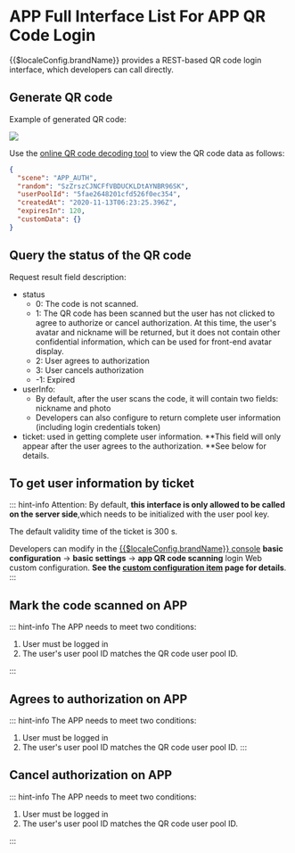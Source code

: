 # APP Full Interface List For APP QR Code Login

{{$localeConfig.brandName}} provides a REST-based QR code login interface, which developers can call directly.

## Generate QR code

<ApiMethodSpec method="post" host="https://core.authing.cn" path="/api/v2/qrcode/gene" description="The interface will return the QR code ID (random) and the QR code link.">
<template slot="headers">
<ApiMethodParam name="x-authing-userpool-id" type="string" required description="User pool ID" />
</template>
<template slot="bodyParams">
<ApiMethodParam name="customeData" type="string" description="The custom data field will be written into the original data of the QR code.  " />
<ApiMethodParam name="scene" type="string" required description="Scene value. A constant, fill in APP_AUTH." />
</template>
<template slot="response">
<ApiMethodResponse>
<template slot="description">

Field definition:

-- random: The only sign of the QR code, which will be used to query the status of the QR code and the user confirmation authorization interface.
- url: QR code image address.
- expiresIn: The valid time of the QR code.

</template>

```json
{
  "code": 200,
  "data": {
    "random": "SzZrszCJNCFfVBDUCKLDtAYNBR96SK",
    "expiresIn": 120,
    "url": "https://files.authing.co/user-contentsqrcode/5fae2648201cfd526f0ec354/SzZrszCJNCFfVBDUCKLDtAYNBR96SK.png"
  }
}
```

</ApiMethodResponse>
</template>
</ApiMethodSpec>

Example of generated QR code:

![](https://files.authing.co/user-contentsqrcode/5fae2648201cfd526f0ec354/SzZrszCJNCFfVBDUCKLDtAYNBR96SK.png)

Use the [online QR code decoding tool](https://cli.im/deqr) to view the QR code data as follows:

```json
{
  "scene": "APP_AUTH",
  "random": "SzZrszCJNCFfVBDUCKLDtAYNBR96SK",
  "userPoolId": "5fae2648201cfd526f0ec354",
  "createdAt": "2020-11-13T06:23:25.396Z",
  "expiresIn": 120,
  "customData": {}
}
```

## Query the status of the QR code

<ApiMethodSpec method="get" host="https://core.authing.cn" path="/api/v2/qrcode/check">
<template slot="queryParams">
<ApiMethodParam name="random" type="string" required description="QR code ID" />
</template>
<template slot="response">
<ApiMethodResponse>

```json
{
  "code": 200,
  "message": "Query the QR code status successfully！",
  "data": {
    "random": "SzZrszCJNCFfVBDUCKLDtAYNBR96SK",
    "userInfo": {},
    "status": 0,
    "ticket": null,
    "scannedUserId": null
  }
}
```

</ApiMethodResponse>
</template>
</ApiMethodSpec>

Request result field description:

- status
  - 0: The code is not scanned.
  - 1: The QR code has been scanned but the user has not clicked to agree to authorize or cancel authorization. At this time, the user's avatar and nickname will be returned, but it does not contain other confidential information, which can be used for front-end avatar display.
  - 2: User agrees to authorization
  - 3: User cancels authorization
  - -1: Expired
- userInfo:
  - By default, after the user scans the code, it will contain two fields: nickname and photo
  - Developers can also configure to return complete user information (including login credentials token)
- ticket: used in getting complete user information. **This field will only appear after the user agrees to the authorization. **See below for details.

## To get user information by ticket

<ApiMethodSpec method="post" host="https://core.authing.cn" path="/api/v2/qrcode/userinfo">
<template slot="bodyParams">
<ApiMethodParam name="ticket" type="string" required description="Query the ticket returned by the QR code status interface" />
</template>
<template slot="response">
<ApiMethodResponse>

```json
{
  "code": 200,
  "message": "换取用户信息成功",
  "data": {
    "id": "5e05bbf2d51b3761d5c71070",
    "email": "983132@qq.com",
    "emailVerified": false,
    "oauth": "",
    "username": "983132@qq.com",
    "nickname": "",
    "company": "",
    "photo": "https://usercontents.authing.co/authing-avatar.png",
    "token": "eyJhbGciOiJIUzI1NiIsInR5cCI6IkpXVCJ9.eyJkYXRhIjp7ImVtYWlsIjoiOTgzMTMyQHFxLmNvbSIsImlxxxxxxxxx",
    "phone": "",
    "tokenExpiredAt": "2020-01-11T08:08:18.000Z",
    "loginsCount": 1,
    "lastIp": "::1",
    "signedUp": "2019-12-27T08:08:18.115Z",
    "blocked": false,
    "isDeleted": false
  }
}
```

</ApiMethodResponse>
</template>
</ApiMethodSpec>

::: hint-info
Attention: By default, **this interface is only allowed to be called on the server side**,which needs to be initialized with the user pool key.

The default validity time of the ticket is 300 s.

Developers can modify in the [{{$localeConfig.brandName}} console](https://console.authing.cn/console/userpool) **basic configuration** -&gt; **basic settings** -&gt; **app QR code scanning** login Web custom configuration. **See the [custom configuration item](./customize-settings.md) page for details**.
:::

## Mark the code scanned on APP

<ApiMethodSpec method="post" host="https://core.authing.cn" path="/api/v2/qrcode/scanned" description="APP 端标记已扫码，标记扫码之后 Web 端将可以获取到当前用户的昵称和头像。">
<template slot="headers">
<ApiMethodParam name="x-authing-userpool-id" type="string" required description="User pool ID" />
<ApiMethodParam name="Authorization" type="string" required description="User login credentials" />
</template>
<template slot="bodyParams">
<ApiMethodParam name="random" type="string" required description="QR code ID" />
</template>
<template slot="response">
<ApiMethodResponse>

```js
{
    code: 200,
    message: "QR code scanning confirmed successfully",
    data: {
        random: "", // Return as it was before
        status: 0,
        description: "xxxx",
    }
}
```

</ApiMethodResponse>
</template>
</ApiMethodSpec>

::: hint-info
The APP needs to meet two conditions:

1. User must be logged in
2. The user's user pool ID matches the QR code user pool ID.

:::

## Agrees to authorization on APP

<ApiMethodSpec method="post" host="https://core.authing.cn" path="/api/v2/qrcode/confirm" description="The APP agrees to the authorization, and the scanned interface needs to be called before calling this interface.">
<template slot="headers">
<ApiMethodParam name="x-authing-userpool-id" type="string" required description="User pool ID" />
<ApiMethodParam name="Authorization" type="string" required description="User login credentials" />
</template>
<template slot="bodyParams">
<ApiMethodParam name="random" type="string" required description="QR code ID" />
</template>
<template slot="response">
<ApiMethodResponse>

```js
{
    code: 200,
    message: "Authorized login succeeded",
    data: {
        random: "", // Return as it was before
        status: 1,
        description: "xxxx",
    }
}
```

</ApiMethodResponse>
</template>
</ApiMethodSpec>

::: hint-info
The APP needs to meet two conditions:

1. User must be logged in
2. The user's user pool ID matches the QR code user pool ID.
   :::

## Cancel authorization on APP

<ApiMethodSpec method="post" host="https://core.authing.cn" path="/api/v2/qrcode/cancel" description="To cancel authorization on the APP, you need to call the scanned interface before calling this interface.">
<template slot="headers">
<ApiMethodParam name="x-authing-userpool-id" type="string" required description="User pool ID" />
<ApiMethodParam name="Authorization" type="string" required description="User login credentials" />
</template>
<template slot="bodyParams">
<ApiMethodParam name="random" type="string" required description="QR code ID" />
</template>
<template slot="response">
<ApiMethodResponse>

```js
{
    code: 200,
    message: "Cancel authorization successfully",
    data: {
        random: "", // Return as it was before
        status: -1,
        description: "xxxx",
    }
}
```

</ApiMethodResponse>
</template>
</ApiMethodSpec>

::: hint-info
The APP needs to meet two conditions:

1. User must be logged in
2. The user's user pool ID matches the QR code user pool ID.

:::
